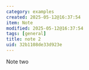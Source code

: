 ```yaml
---
category: examples
created: 2025-05-12@16:37:54
item: Note
modified: 2025-05-12@16:37:54
tags: [general]
title: note 2
uid: 32b1108de33d923e
---
```


Note two